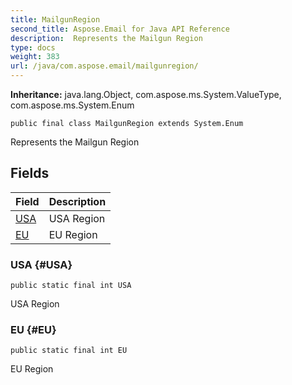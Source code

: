 ```yaml
---
title: MailgunRegion
second_title: Aspose.Email for Java API Reference
description:  Represents the Mailgun Region
type: docs
weight: 383
url: /java/com.aspose.email/mailgunregion/
---
```

**Inheritance:**
java.lang.Object, com.aspose.ms.System.ValueType, com.aspose.ms.System.Enum
```
public final class MailgunRegion extends System.Enum
```

Represents the Mailgun Region
## Fields

| Field | Description |
| --- | --- |
| [USA](#USA) | USA Region |
| [EU](#EU) | EU Region |
### USA {#USA}
```
public static final int USA
```


USA Region

### EU {#EU}
```
public static final int EU
```


EU Region

